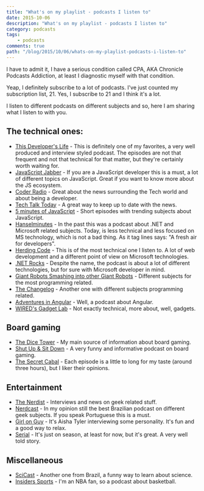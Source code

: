```yaml
---
title: "What's on my playlist - podcasts I listen to"
date: 2015-10-06
description: "What's on my playlist - podcasts I listen to"
category: podcasts
tags:
    - podcasts
comments: true
path: "/blog/2015/10/06/whats-on-my-playlist-podcasts-i-listen-to"
---
```


I have to admit it, I have a serious condition called CPA, AKA Chronicle Podcasts Addiction, at least I diagnostic myself with that condition.

Yeap, I definitely subscribe to a lot of podcasts. I've just counted my subscription list, 21. Yes, I subscribe to 21 and I think it's a lot.

I listen to different podcasts on different subjects and so, here I am sharing what I listen to with you.

## The technical ones:

-   [This Developer's Life](http://thisdeveloperslife.com/) - This is definitely one of my favorites, a very well produced and interview styled podcast. The episodes are not that frequent and not that technical for that matter, but they're certainly worth waiting for.
-   [JavaScript Jabber](https://devchat.tv/js-jabber) - If you are a JavaScript developer this is a must, a lot of different topics on JavaScript. Great if you want to know more about the JS ecosystem.
-   [Coder Radio](http://www.jupiterbroadcasting.com/show/coderradio/) - Great about the news surrounding the Tech world and about being a developer.
-   [Tech Talk Today](http://www.jupiterbroadcasting.com/show/today/) - A great way to keep up to date with the news.
-   [5 minutes of JavaScript](https://fivejs.codeschool.com/) - Short episodes with trending subjects about JavaScript.
-   [Hanselminutes](http://hanselminutes.com/) - In the past this was a podcast about .NET and Microsoft related subjects. Today, is less technical and less focused on MS technology, which is not a bad thing. As it tag lines says: "A fresh air for developers".
-   [Herding Code](http://herdingcode.com/) - This is of the most technical one I listen to. A lot of web development and a different point of view on Microsoft technologies.
-   [.NET Rocks](http://dotnetrocks.com/) - Despite the name, the podcast is about a lot of different technologies, but for sure with Microsoft developer in mind.
-   [Giant Robots Smashing into other Giant Robots](http://giantrobots.fm/) - Different subjects for the most programming related.
-   [The Changelog](https://changelog.com/) - Another one with different subjects programming related.
-   [Adventures in Angular](https://devchat.tv/adventures-in-angular/) - Well, a podcast about Angular.
-   [WIRED's Gadget Lab](http://www.wired.com/tag/gadget-lab-podcasts/) - Not exactly technical, more about, well, gadgets.

<script async src="//pagead2.googlesyndication.com/pagead/js/adsbygoogle.js"></script>
<!-- Responsive content -->

<ins class="adsbygoogle"
     style="display:block"
     data-ad-client="ca-pub-1865353648221711"
     data-ad-slot="8499334570"
     data-ad-format="auto"></ins>

<script>
(adsbygoogle = window.adsbygoogle || []).push({});
</script>

## Board gaming

-   [The Dice Tower](http://www.dicetower.com/game-podcast/dice-tower) - My main source of information about board gaming.
-   [Shut Up & Sit Down](http://www.shutupandsitdown.com/podcast/) - A very funny and informative podcast on board gaming.
-   [The Secret Cabal](http://www.thesecretcabal.com/) - Each episode is a little to long for my taste (around three hours), but I liker their opinions.

## Entertainment

-   [The Nerdist](http://nerdist.com/podcasts/nerdist-podcast-channel/) - Interviews and news on geek related stuff.
-   [Nerdcast](http://jovemnerd.com.br/categoria/nerdcast/) - In my opinion still the best Brazilian podcast on different geek subjects. If you speak Portuguese this is a must.
-   [Girl on Guy](http://girlonguy.net/) - It's Aisha Tyler interviewing some personality. It's fun and a good way to relax.
-   [Serial](http://serialpodcast.org/) - It's just on season, at least for now, but it's great. A very well told story.

## Miscellaneous

-   [SciCast](http://www.scicast.com.br/) - Another one from Brazil, a funny way to learn about science.
-   [Insiders Sports](https://itunes.apple.com/us/podcast/insiders-sports-podcast/id1002925891?mt=2) - I'm an NBA fan, so a podcast about basketball.
